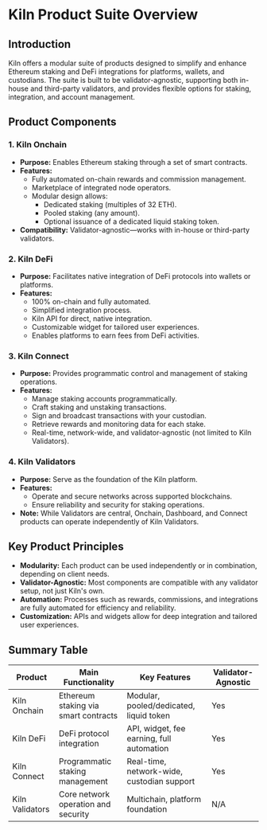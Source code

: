 # Kiln Product Suite Overview

## Introduction

Kiln offers a modular suite of products designed to simplify and enhance Ethereum staking and DeFi integrations for platforms, wallets, and custodians. The suite is built to be validator-agnostic, supporting both in-house and third-party validators, and provides flexible options for staking, integration, and account management.

## Product Components

### 1. Kiln Onchain

- **Purpose:** Enables Ethereum staking through a set of smart contracts.
- **Features:**
  - Fully automated on-chain rewards and commission management.
  - Marketplace of integrated node operators.
  - Modular design allows:
    - Dedicated staking (multiples of 32 ETH).
    - Pooled staking (any amount).
    - Optional issuance of a dedicated liquid staking token.
- **Compatibility:** Validator-agnostic—works with in-house or third-party validators.

### 2. Kiln DeFi

- **Purpose:** Facilitates native integration of DeFi protocols into wallets or platforms.
- **Features:**
  - 100% on-chain and fully automated.
  - Simplified integration process.
  - Kiln API for direct, native integration.
  - Customizable widget for tailored user experiences.
  - Enables platforms to earn fees from DeFi activities.

### 3. Kiln Connect

- **Purpose:** Provides programmatic control and management of staking operations.
- **Features:**
  - Manage staking accounts programmatically.
  - Craft staking and unstaking transactions.
  - Sign and broadcast transactions with your custodian.
  - Retrieve rewards and monitoring data for each stake.
  - Real-time, network-wide, and validator-agnostic (not limited to Kiln Validators).

### 4. Kiln Validators

- **Purpose:** Serve as the foundation of the Kiln platform.
- **Features:**
  - Operate and secure networks across supported blockchains.
  - Ensure reliability and security for staking operations.
- **Note:** While Validators are central, Onchain, Dashboard, and Connect products can operate independently of Kiln Validators.

## Key Product Principles

- **Modularity:** Each product can be used independently or in combination, depending on client needs.
- **Validator-Agnostic:** Most components are compatible with any validator setup, not just Kiln's own.
- **Automation:** Processes such as rewards, commissions, and integrations are fully automated for efficiency and reliability.
- **Customization:** APIs and widgets allow for deep integration and tailored user experiences.

## Summary Table

| Product         | Main Functionality                                      | Key Features                                 | Validator-Agnostic |
|-----------------|--------------------------------------------------------|----------------------------------------------|--------------------|
| Kiln Onchain    | Ethereum staking via smart contracts                   | Modular, pooled/dedicated, liquid token      | Yes                |
| Kiln DeFi       | DeFi protocol integration                              | API, widget, fee earning, full automation    | Yes                |
| Kiln Connect    | Programmatic staking management                        | Real-time, network-wide, custodian support   | Yes                |
| Kiln Validators | Core network operation and security                     | Multichain, platform foundation              | N/A                |


